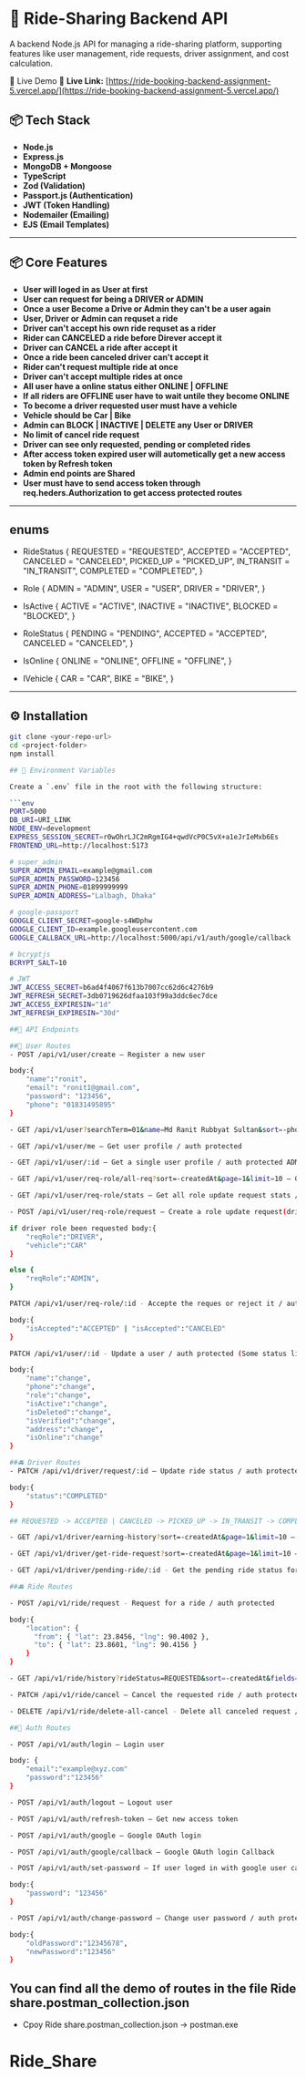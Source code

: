 # 🚗 Ride-Sharing Backend API

A backend Node.js API for managing a ride-sharing platform, supporting features like user management, ride requests, driver assignment, and cost calculation.

🚀 Live Demo
🔗 **Live Link:** [https://ride-booking-backend-assignment-5.vercel.app/](https://ride-booking-backend-assignment-5.vercel.app/)

## 📦 Tech Stack

- **Node.js**
- **Express.js**
- **MongoDB + Mongoose**
- **TypeScript**
- **Zod (Validation)**
- **Passport.js (Authentication)**
- **JWT (Token Handling)**
- **Nodemailer (Emailing)**
- **EJS (Email Templates)**

---

## 📦 Core Features

- **User will loged in as User at first**
- **User can request for being a DRIVER or ADMIN**
- **Once a user Become a Drive or Admin they can't be a user again**
- **User, Driver or Admin can requset a ride**
- **Driver can't accept his own ride requset as a rider**
- **Rider can CANCELED a ride before Direver accept it**
- **Driver can CANCEL a ride after accept it**
- **Once a ride been canceled driver can't accept it**
- **Rider can't request multiple ride at once**
- **Driver can't accept multiple rides at once**
- **All user have a online status either ONLINE | OFFLINE**
- **If all riders are OFFLINE user have to wait untile they become ONLINE**
- **To become a driver requested user must have a vehicle**
- **Vehicle should be Car | Bike**
- **Admin can BLOCK | INACTIVE | DELETE any User or DRIVER**
- **No limit of cancel ride request**
- **Driver can see only requested, pending or completed rides**
- **After access token expired user will autometically get a new access token by Refresh token**
- **Admin end points are Shared**
- **User must have to send access token through req.heders.Authorization to get access protected routes**

---

## enums

- RideStatus {
  REQUESTED = "REQUESTED",
  ACCEPTED = "ACCEPTED",
  CANCELED = "CANCELED",
  PICKED_UP = "PICKED_UP",
  IN_TRANSIT = "IN_TRANSIT",
  COMPLETED = "COMPLETED",
  }

- Role {
  ADMIN = "ADMIN",
  USER = "USER",
  DRIVER = "DRIVER",
  }

- IsActive {
  ACTIVE = "ACTIVE",
  INACTIVE = "INACTIVE",
  BLOCKED = "BLOCKED",
  }

- RoleStatus {
  PENDING = "PENDING",
  ACCEPTED = "ACCEPTED",
  CANCELED = "CANCELED",
  }

- IsOnline {
  ONLINE = "ONLINE",
  OFFLINE = "OFFLINE",
  }

- IVehicle {
  CAR = "CAR",
  BIKE = "BIKE",
  }

---

## ⚙️ Installation

````bash
git clone <your-repo-url>
cd <project-folder>
npm install

## 🔐 Environment Variables

Create a `.env` file in the root with the following structure:

```env
PORT=5000
DB_URI=URI_LINK
NODE_ENV=development
EXPRESS_SESSION_SECRET=r0wOhrLJC2mRgmIG4+qwdVcP0C5vX+a1eJrIeMxb6Es
FRONTEND_URL=http://localhost:5173

# super_admin
SUPER_ADMIN_EMAIL=example@gmail.com
SUPER_ADMIN_PASSWORD=123456
SUPER_ADMIN_PHONE=01899999999
SUPER_ADMIN_ADDRESS="Lalbagh, Dhaka"

# google-passport
GOOGLE_CLIENT_SECRET=google-s4WDphw
GOOGLE_CLIENT_ID=example.googleusercontent.com
GOOGLE_CALLBACK_URL=http://localhost:5000/api/v1/auth/google/callback

# bcryptjs
BCRYPT_SALT=10

# JWT
JWT_ACCESS_SECRET=b6ad4f4067f613b7007cc62d6c4276b9
JWT_REFRESH_SECRET=3db0719626dfaa103f99a3ddc6ec7dce
JWT_ACCESS_EXPIRESIN="1d"
JWT_REFRESH_EXPIRESIN="30d"

##🚀 API Endpoints

##🧍 User Routes
- POST /api/v1/user/create – Register a new user

body:{
    "name":"ronit",
    "email": "ronit1@gmail.com",
    "password": "123456",
    "phone": "01831495895"
}

- GET /api/v1/user?searchTerm=01&name=Md Ranit Rubbyat Sultan&sort=-phone&page=1&limit=10&fields=name,email,phone,address,role - Get all users / auth protected ADMIN only

- GET /api/v1/user/me – Get user profile / auth protected

- GET /api/v1/user/:id – Get a single user profile / auth protected ADMIN only

- GET /api/v1/user/req-role/all-req?sort=-createdAt&page=1&limit=10 – Get all role update request(driver | admin) / auth protected

- GET /api/v1/user/req-role/stats – Get all role update request stats / auth protected ADMIN only

- POST /api/v1/user/req-role/request – Create a role update request(driver | admin) / auth protected

if driver role been requested body:{
    "reqRole":"DRIVER",
    "vehicle":"CAR"
}

else {
    "reqRole":"ADMIN",
}

PATCH /api/v1/user/req-role/:id - Accepte the reques or reject it / auth protected ADMIN only

body:{
    "isAccepted":"ACCEPTED" | "isAccepted":"CANCELED"
}

PATCH /api/v1/user/:id - Update a user / auth protected (Some status like active | deleted | verified | role can be changed by only ADMIN)

body:{
    "name":"change",
    "phone":"change",
    "role":"change",
    "isActive":"change",
    "isDeleted":"change",
    "isVerified":"change",
    "address":"change",
    "isOnline":"change"
}

##🚘 Driver Routes
- PATCH /api/v1/driver/request/:id – Update ride status / auth protected

body:{
    "status":"COMPLETED"
}

## REQUESTED -> ACCEPTED | CANCELED -> PICKED_UP -> IN_TRANSIT -> COMPLETED

- GET /api/v1/driver/earning-history?sort=-createdAt&page=1&limit=10 – Direver all earning status / auth protected Driver only

- GET /api/v1/driver/get-ride-request?sort=-createdAt&page=1&limit=10 – Get all requested rides / auth protected DRIVER and ADMIN only

- GET /api/v1/driver/pending-ride/:id - Get the pending ride status for driver / auth protected DRIVER only

##🚘 Ride Routes

- POST /api/v1/ride/request - Request for a ride / auth protected

body:{
    "location": {
      "from": { "lat": 23.8456, "lng": 90.4002 },
      "to": { "lat": 23.8601, "lng": 90.4156 }
    }
}

- GET /api/v1/ride/history?rideStatus=REQUESTED&sort=-createdAt&fields=phone,location&page=1&limit=10 - Driver earning history / auth protected

- PATCH /api/v1/ride/cancel – Cancel the requested ride / auth protected

- DELETE /api/v1/ride/delete-all-cancel - Delete all canceled request / auth protected ADMIN only

##🔐 Auth Routes

- POST /api/v1/auth/login – Login user

body: {
    "email":"example@xyz.com"
    "password":"123456"
}

- POST /api/v1/auth/logout – Logout user

- POST /api/v1/auth/refresh-token – Get new access token

- POST /api/v1/auth/google – Google OAuth login

- POST /api/v1/auth/google/callback – Google OAuth login Callback

- POST /api/v1/auth/set-password – If user loged in with google user can set a password for credential login / auth protected

body:{
    "password": "123456"
}

- POST /api/v1/auth/change-password – Change user password / auth protected

body:{
    "oldPassword":"12345678",
    "newPassword":"123456"
}

````

## You can find all the demo of routes in the file Ride share.postman_collection.json

- Cpoy Ride share.postman_collection.json -> postman.exe
# Ride_Share
